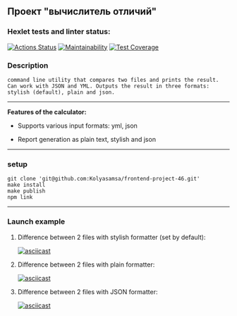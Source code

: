 ## Проект "вычислитель отличий"

### Hexlet tests and linter status:

[![Actions Status](https://github.com/Kolyasamsa/frontend-project-46/actions/workflows/hexlet-check.yml/badge.svg)](https://github.com/Kolyasamsa/frontend-project-46/actions)
[![Maintainability](https://api.codeclimate.com/v1/badges/b7b7b1d70b2ed5b48945/maintainability)](https://codeclimate.com/github/Kolyasamsa/frontend-project-46/maintainability)
[![Test Coverage](https://api.codeclimate.com/v1/badges/b7b7b1d70b2ed5b48945/test_coverage)](https://codeclimate.com/github/Kolyasamsa/frontend-project-46/test_coverage)



### Description
`command line utility that compares two files and prints the result. Can work with JSON and YML. Outputs the result in three formats: stylish (default), plain and json.`

---

**Features of the calculator:**

- Supports various input formats: yml, json

- Report generation as plain text, stylish and json
___
### setup
```
git clone 'git@github.com:Kolyasamsa/frontend-project-46.git'
make install
make publish
npm link
```
___
### Launch example
1. Difference between 2 files with stylish formatter (set by default):

   [![asciicast](https://asciinema.org/a/rpMyTaZk4ME1xhu6U1zPxIDqd.svg)](https://asciinema.org/a/rpMyTaZk4ME1xhu6U1zPxIDqd)

2. Difference between 2 files with plain formatter:

   [![asciicast](https://asciinema.org/a/EtpJMxyraiWQsukFU6odit8a8.svg)](https://asciinema.org/a/EtpJMxyraiWQsukFU6odit8a8)

3. Difference between 2 files with JSON formatter:

   [![asciicast](https://asciinema.org/a/5I1fXa6o75Pc7rv3Yi6tlwWi7.svg)](https://asciinema.org/a/5I1fXa6o75Pc7rv3Yi6tlwWi7)